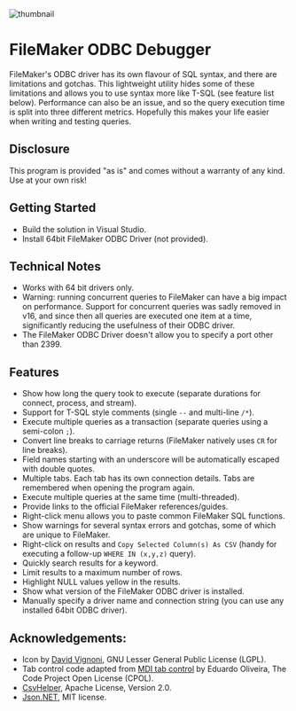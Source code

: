 <div>
  <img alt="thumbnail" src="https://crazytim.github.io/fm-odbc-debugger/repo-thumbnail.png"/>
  <br>
</div>

# FileMaker ODBC Debugger

FileMaker's ODBC driver has its own flavour of SQL syntax, and there are limitations and gotchas. This lightweight utility hides some of these limitations and allows you to use syntax more like T-SQL (see feature list below). Performance can also be an issue, and so the query execution time is split into three different metrics. Hopefully this makes your life easier when writing and testing queries.

## Disclosure

This program is provided "as is" and comes without a warranty of any kind. Use at your own risk!

## Getting Started

- Build the solution in Visual Studio.
- Install 64bit FileMaker ODBC Driver (not provided).

## Technical Notes

- Works with 64 bit drivers only.
- Warning: running concurrent queries to FileMaker can have a big impact on performance. Support for concurrent queries was sadly removed in v16, and since then all queries are executed one item at a time, significantly reducing the usefulness of their ODBC driver.
- The FileMaker ODBC Driver doesn't allow you to specify a port other than 2399.

## Features

- Show how long the query took to execute (separate durations for connect, process, and stream).
- Support for T-SQL style comments (single `--` and multi-line `/*`).
- Execute multiple queries as a transaction (separate queries using a semi-colon `;`).
- Convert line breaks to carriage returns (FileMaker natively uses `CR` for line breaks).
- Field names starting with an underscore will be automatically escaped with double quotes.
- Multiple tabs. Each tab has its own connection details. Tabs are remembered when opening the program again.
- Execute multiple queries at the same time (multi-threaded).
- Provide links to the official FileMaker references/guides.
- Right-click menu allows you to paste common FileMaker SQL functions.
- Show warnings for several syntax errors and gotchas, some of which are unique to FileMaker.
- Right-click on results and `Copy Selected Column(s) As CSV` (handy for executing a follow-up `WHERE IN (x,y,z)` query).
- Quickly search results for a keyword.
- Limit results to a maximum number of rows.
- Highlight NULL values yellow in the results.
- Show what version of the FileMaker ODBC driver is installed.
- Manually specify a driver name and connection string (you can use any installed 64bit ODBC driver).

## Acknowledgements:
- Icon by [David Vignoni](www.iconfinder.com/icons/1230/animal_bug_insect_ladybird_icon), GNU Lesser General Public License (LGPL).
- Tab control code adapted from [MDI tab control](https://www.codeproject.com/Articles/16436/A-highly-configurable-MDI-tab-control-from-scratch) by Eduardo Oliveira, The Code Project Open License (CPOL). 
- [CsvHelper](joshclose.github.io/CsvHelper), Apache License, Version 2.0.
- [Json.NET](https://www.newtonsoft.com/json), MIT license.
